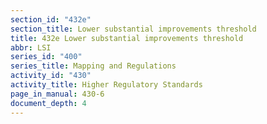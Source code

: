 ```yaml
---
section_id: "432e"
section_title: Lower substantial improvements threshold
title: 432e Lower substantial improvements threshold
abbr: LSI
series_id: "400"
series_title: Mapping and Regulations
activity_id: "430"
activity_title: Higher Regulatory Standards
page_in_manual: 430-6
document_depth: 4
---
```

